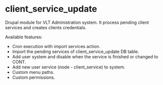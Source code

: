 client_service_update
=====================

Drupal module for VLT Administration system. It process pending client services and creates clients credentials.   
   
Available features:
- Cron execution with import services action.
- Import the pending services of client_service_update DB table. 
- Add user system and disable when the service is finished or changed to CONT.
- Add new user service (node - client_service) to system.
- Custom menu paths.
- Custom permissions.